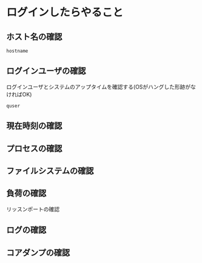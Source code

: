 
# ログインしたらやること
## ホスト名の確認
```
hostname
```
## ログインユーザの確認
ログインユーザとシステムのアップタイムを確認する(OSがハングした形跡がなければOK)
```
quser
```
## 現在時刻の確認
## プロセスの確認
## ファイルシステムの確認
## 負荷の確認
リッスンポートの確認
## ログの確認
## コアダンプの確認

